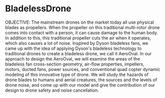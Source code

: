 # BladelessDrone

OBJECTIVE:
The mainstream drones on the market today all use physical blades as propellers. When the propeller on this traditional multi-rotor drone comes into contact with a person, it can cause damage to the human body. In addition to this, this traditional propeller cuts the air when it operates, which also causes a lot of noise. Inspired by Dyson bladeless fans, we came up with the idea of ​​applying Dyson's bladeless technology to traditional drones to create a bladeless drone, we call it AeroOval. In our approach to design the AeroOval,  we will examine the areas of the bladeless fan cross-section geometry, air-flow properties, impellers, motors, ducted fans, power sources, and conventional quad copter dynamic modeling of this innovative type of drone. We will study the hazards of drone blades to humans and aerial creatures, the sources and the levels of drone noise, and come up with our model and give the contribution of our design to drone safety and noise cancellation.
